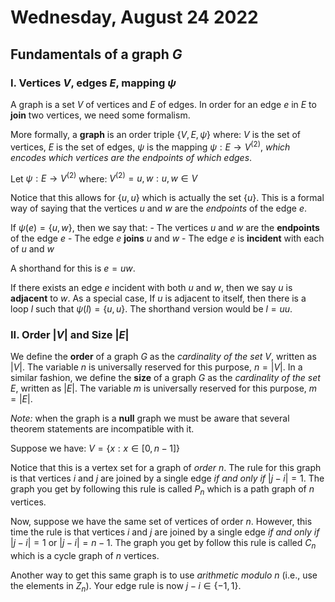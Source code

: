 # Wednesday, August 24 2022

## Fundamentals of a graph $G$

### I. Vertices $V$, edges $E$, mapping $\psi$

A graph is a set $V$ of vertices and $E$ of edges.  In order for an edge $e$ in $E$ to **join** two vertices, we need some formalism.

More formally, a **graph** is an order triple $\{V, E, \psi\}$ where:
	    $V$ is the set of vertices,
	    $E$ is the set of edges,
	    $\psi$ is the mapping $\psi: E \rightarrow V^{(2)}$, *which encodes which vertices are the endpoints of which edges*.

Let $\psi: E \rightarrow V^{(2)}$ where:
				$V^{(2)} = {{u, w}: u, w \in V}$

Notice that this allows for $\{u, u\}$ which is actually the set $\{u\}$. This is a formal way of saying that the vertices $u$ and $w$ are the *endpoints* of the edge $e$.

If $\psi(e) = \{u, w\}$, then we say that:
	- The vertices $u$ and $w$ are the **endpoints** of the edge $e$
	- The edge $e$ **joins** $u$ and $w$
	- The edge $e$ is **incident** with each of $u$ and $w$

A shorthand for this is $e = uw$.

If there exists an edge $e$ incident with both $u$ and $w$, then we say $u$ is **adjacent** to $w$. As a special case, If $u$ is adjacent to itself, then there is a loop $l$ such that $\psi(l) = \{u, u\}$. The shorthand version would be $l = uu$.

### II. Order $|V|$ and Size $|E|$

We define the **order** of a graph $G$ as the *cardinality of the set $V$*, written as $|V|$. The variable $n$ is universally reserved for this purpose, $n = |V|$. In a similar fashion, we define the **size** of a graph $G$ as the *cardinality of the set $E$*, written as $|E|$. The variable $m$ is universally reserved for this purpose, $m = |E|$.

*Note:* when the graph is a **null** graph we must be aware that several theorem statements are incompatible with it.

Suppose we have:
				$V = \{x: x \in [0, n-1]\}$

Notice that this is a vertex set for a graph of *order* $n$. The rule for this graph is that vertices $i$ and *j* are joined by a single edge *if and only if* $|j-i|=1$.  The graph you get by following this rule is called $P_n$ which is a path graph of $n$ vertices.

Now, suppose we have the same set of vertices of order $n$. However, this time the rule is that vertices $i$ and $j$ are joined by a single edge *if and only if* $|j-i|=1$ or $|j-i|=n-1$. The graph you get by follow this rule is called $C_n$ which is a cycle graph of $n$ vertices.

Another way to get this same graph is to use *arithmetic modulo $n$* (i.e., use the elements in $Z_n$).  Your edge rule is now $j - i \in \{-1,1\}$.
